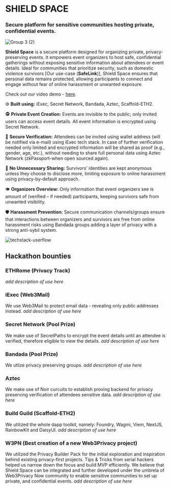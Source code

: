 # SHIELD SPACE
### Secure platform for sensitive communities hosting private, confidential events.
![Group 3 (2)](https://github.com/user-attachments/assets/63575754-14d0-4fea-a78c-42a62dcfa195)

**Shield Space** is a secure platform designed for organizing private, privacy-preserving events. It empowers event organizers to host safe, confidential gatherings without exposing sensitive information about attendees or event details. Ideal for communities that prioritize security, such as domestic violence survivors [Our use-case (**SafeLink**)], Shield Space ensures that personal data remains protected, allowing participants to connect and engage without fear of online harassment or unwanted exposure.

Check out our video demo - [here]().

⚙️ **Built using:** iExec, Secret Network, Bandada, Aztec, Scaffold-ETH2.

🕵️ **Private Event Creation:** Events are invisible to the public; only invited users can access event details. All event information is encrypted using Secret Network.

🔏 **Secure Verification:** Attendees can be invited using wallet address (will be notified via e-mail) using iExec tech stack. In case of further verification needed only limited and encrypted information will be shared as proof (e.g., gender, age, etc.), without needing to share full personal data using Aztec Network (zkPassport-when open sourced again).

🛑 **No Unnecessary Sharing:** Survivors’ identities are kept anonymous unless they choose to disclose more, limiting exposure to online harassment using privacy-by-default approach.

👁️ **Organizers Overview:** Only information that event organizers see is amount of (verified – if needed) participants, keeping survivors safe from unwanted visibility.

🛡️ **Harassment Prevention:** Secure communication channels/groups ensure that interactions between organizers and survivors are free from online harassment risks using Bandada groups adding a layer of privacy with a strong anti-sybil system.

![techstack-userflow](https://github.com/user-attachments/assets/e29a3761-cc65-4ce2-814b-c49232d4bc6f)

## Hackathon bounties

### ETHRome (Privacy Track)

*add description of use here*

### iExec (Web3Mail)

We use Web3Mail to protect email data - revealing only public addresses instead.
*add description of use here*

### Secret Network (Pool Prize)

We make use of SecretPaths to encrypt the event details until an attendee is verified, therefore eligible to view the details.
*add description of use here*

### Bandada (Pool Prize)

We utlize privacy preserving groups.
*add description of use here*

### Aztec

We make use of Noir curcuits to establish proving backend for privacy preserving verification of attendees sensitive data.
*add description of use here*

### Build Guild (Scaffold-ETH2)

We utilized the whole dapp toolkit, namely: Foundry, Wagmi, Viem, NextJS, RainbowKit and DaisyUI.
*add description of use here*

### W3PN (Best creation of a new Web3Privacy project)

We utilized the Privacy Builder Pack for the initial exploration and inspiration behind existing privacy-first projects. Tips & Tricks from serial hackers helped us narrow down the focus and build MVP efficiently. We believe that Shield Space can be integrated and further developed under the umbrela of Web3Privacy Now community to enable sensitive communities to set up private, and confidential events.
*add description of use here*
